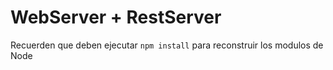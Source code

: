 # WebServer + RestServer

Recuerden que deben ejecutar ``````npm install`````` para reconstruir los modulos de Node


